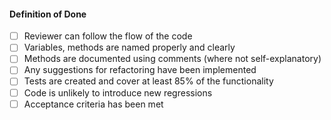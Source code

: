 #### Definition of Done
- [ ] Reviewer can follow the flow of the code
- [ ] Variables, methods are named properly and clearly
- [ ] Methods are documented using comments (where not self-explanatory)
- [ ] Any suggestions for refactoring have been implemented
- [ ] Tests are created and cover at least 85% of the functionality
- [ ] Code is unlikely to introduce new regressions
- [ ] Acceptance criteria has been met
